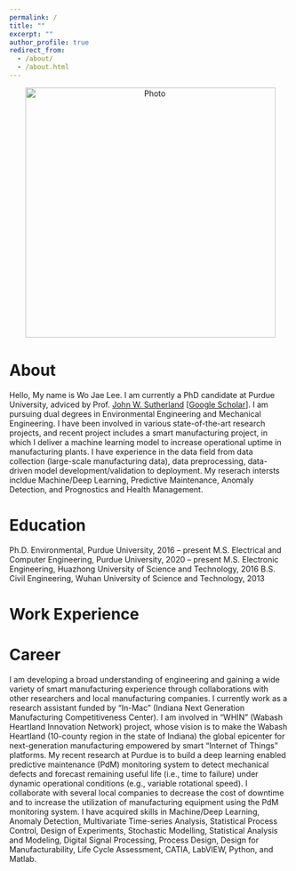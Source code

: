 ```yaml
---
permalink: /
title: ""
excerpt: ""
author_profile: true
redirect_from: 
  - /about/
  - /about.html
---
```


<p align="center">
  <img src="https://wojaelee.github.io/files/wojaelee.jpg?raw=true" alt="Photo" style="width: 450px;"/> 
</p>

# About
Hello, My name is Wo Jae Lee. I am currently a PhD candidate at Purdue University, adviced by Prof. [John W. Sutherland](https://engineering.purdue.edu/LSM/people/jws) [[Google Scholar](https://scholar.google.com/citations?user=_j_0jLYg2kcC&hl=en)]. I am pursuing dual degrees in Environmental Engineering and Mechanical Engineering. I have been involved in various state-of-the-art research projects, and recent project includes a smart manufacturing project, in which I deliver a machine learning model to increase operational uptime in manufacturing plants. I have experience in the data field from data collection (large-scale manufacturing data), data preprocessing, data-driven model development/validation to deployment. My reserach intersts incldue Machine/Deep Learning, Predictive Maintenance, Anomaly Detection, and Prognostics and Health Management.

# Education
Ph.D. Environmental, Purdue University, 2016 – present
M.S. Electrical and Computer Engineering, Purdue University, 2020 – present 
M.S. Electronic Engineering, Huazhong University of Science and Technology, 2016
B.S. Civil Engineering, Wuhan University of Science and Technology, 2013

# Work Experience

# Career 
I am developing a broad understanding of engineering and gaining a wide variety of smart manufacturing experience through collaborations with other researchers and local manufacturing companies. I currently work as a research assistant funded by “In-Mac” (Indiana Next Generation Manufacturing Competitiveness Center). I am involved in “WHIN” (Wabash Heartland Innovation Network) project, whose vision is to make the Wabash Heartland (10-county region in the state of Indiana) the global epicenter for next-generation manufacturing empowered by smart “Internet of Things” platforms. My recent research at Purdue is to build a deep learning enabled predictive maintenance (PdM) monitoring system to detect mechanical defects and forecast remaining useful life (i.e., time to failure) under dynamic operational conditions (e.g., variable rotational speed). I collaborate with several local companies to decrease the cost of downtime and to increase the utilization of manufacturing equipment using the PdM monitoring system. I have acquired skills in Machine/Deep Learning, Anomaly Detection, Multivariate Time-series Analysis, Statistical Process Control, Design of Experiments, Stochastic Modelling, Statistical Analysis and Modeling, Digital Signal Processing, Process Design, Design for Manufacturability, Life Cycle Assessment, CATIA, LabVIEW, Python, and Matlab.

